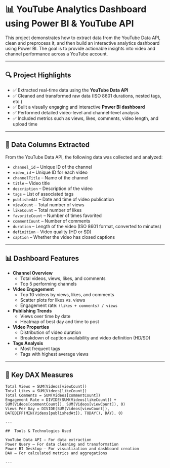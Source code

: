 # 📊 YouTube Analytics Dashboard using Power BI & YouTube API

This project demonstrates how to extract data from the YouTube Data API, clean and preprocess it, and then build an interactive analytics dashboard using Power BI. The goal is to provide actionable insights into video and channel performance across a YouTube account.

---

## 🔍 Project Highlights

- ✅ Extracted real-time data using the **YouTube Data API**
- ✅ Cleaned and transformed raw data (ISO 8601 durations, nested tags, etc.)
- ✅ Built a visually engaging and interactive **Power BI dashboard**
- ✅ Performed detailed video-level and channel-level analysis
- ✅ Included metrics such as views, likes, comments, video length, and upload time

---

## 🧾 Data Columns Extracted

From the YouTube Data API, the following data was collected and analyzed:

- `channel_id` – Unique ID of the channel
- `video_id` – Unique ID for each video
- `channelTitle` – Name of the channel
- `title` – Video title
- `description` – Description of the video
- `tags` – List of associated tags
- `publishedAt` – Date and time of video publication
- `viewCount` – Total number of views
- `likeCount` – Total number of likes
- `favoriteCount` – Number of times favorited
- `commentCount` – Number of comments
- `duration` – Length of the video (ISO 8601 format, converted to minutes)
- `definition` – Video quality (HD or SD)
- `caption` – Whether the video has closed captions

---

## 📊 Dashboard Features

- **Channel Overview**
  - Total videos, views, likes, and comments
  - Top 5 performing channels
- **Video Engagement**
  - Top 10 videos by views, likes, and comments
  - Scatter plots for likes vs. views
  - Engagement rate: `(likes + comments) / views`
- **Publishing Trends**
  - Views over time by date
  - Heatmap of best day and time to post
- **Video Properties**
  - Distribution of video duration
  - Breakdown of caption availability and video definition (HD/SD)
- **Tags Analysis**
  - Most frequent tags
  - Tags with highest average views

---

## 🧮 Key DAX Measures

```DAX
Total Views = SUM(Videos[viewCount])
Total Likes = SUM(Videos[likeCount])
Total Comments = SUM(Videos[commentCount])
Engagement Rate = DIVIDE(SUM(Videos[likeCount]) + SUM(Videos[commentCount]), SUM(Videos[viewCount]), 0)
Views Per Day = DIVIDE(SUM(Videos[viewCount]), DATEDIFF(MIN(Videos[publishedAt]), TODAY(), DAY), 0)

---

##  Tools & Technologies Used

YouTube Data API – For data extraction
Power Query – For data cleaning and transformation
Power BI Desktop – For visualization and dashboard creation
DAX – For calculated metrics and aggregations

---
